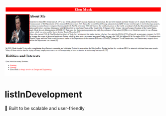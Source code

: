 ![logo](https://github.com/hina-007528/listInDevelopment/blob/main/Screenshot%20(75).png)
# listInDevelopment
🚀 Built to be scalable and user-friendly
